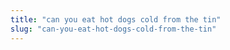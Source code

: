 ```yaml
---
title: "can you eat hot dogs cold from the tin"
slug: "can-you-eat-hot-dogs-cold-from-the-tin"
---
```


